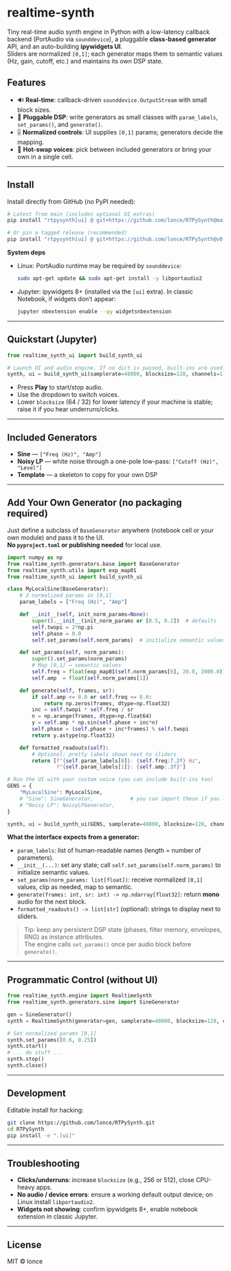 # realtime-synth

Tiny real-time audio synth engine in Python with a low-latency callback backend (PortAudio via `sounddevice`), a pluggable **class-based generator** API, and an auto-building **ipywidgets UI**.  
Sliders are normalized `[0,1]`; each generator maps them to semantic values (Hz, gain, cutoff, etc.) and maintains its own DSP state.

## Features
- 🔊 **Real-time**: callback-driven `sounddevice.OutputStream` with small block sizes.
- 🧩 **Pluggable DSP**: write generators as small classes with `param_labels`, `set_params()`, and `generate()`.
- 🎚️ **Normalized controls**: UI supplies `[0,1]` params; generators decide the mapping.
- 🔄 **Hot-swap voices**: pick between included generators or bring your own in a single cell.

---

## Install

Install directly from GitHub (no PyPI needed):

```bash
# Latest from main (includes optional UI extras)
pip install "rtpysynth[ui] @ git+https://github.com/lonce/RTPySynth@main"

# Or pin a tagged release (recommended)
pip install "rtpysynth[ui] @ git+https://github.com/lonce/RTPySynth@v0.1.4"
```

**System deps**
- Linux: PortAudio runtime may be required by `sounddevice`:
  ```bash
  sudo apt-get update && sudo apt-get install -y libportaudio2
  ```
- Jupyter: ipywidgets 8+ (installed via the `[ui]` extra). In classic Notebook, if widgets don’t appear:
  ```bash
  jupyter nbextension enable --py widgetsnbextension
  ```

---

## Quickstart (Jupyter)

```python
from realtime_synth_ui import build_synth_ui

# Launch UI and audio engine. If no dict is passed, built-ins are used.
synth, ui = build_synth_ui(samplerate=48000, blocksize=128, channels=1)
```

- Press **Play** to start/stop audio.
- Use the dropdown to switch voices.
- Lower `blocksize` (64 / 32) for lower latency if your machine is stable; raise it if you hear underruns/clicks.

---

## Included Generators

- **Sine** — `["Freq (Hz)", "Amp"]`
- **Noisy LP** — white noise through a one-pole low-pass: `["Cutoff (Hz)", "Level"]`
- **Template** — a skeleton to copy for your own DSP

---

## Add Your Own Generator (no packaging required)

Just define a subclass of `BaseGenerator` anywhere (notebook cell or your own module) and pass it to the UI.  
**No `pyproject.toml` or publishing needed** for local use.

```python
import numpy as np
from realtime_synth.generators.base import BaseGenerator
from realtime_synth.utils import exp_map01
from realtime_synth_ui import build_synth_ui

class MyLocalSine(BaseGenerator):
    # 2 normalized params in [0,1]
    param_labels = ["Freq (Hz)", "Amp"]

    def __init__(self, init_norm_params=None):
        super().__init__(init_norm_params or [0.5, 0.2])  # defaults
        self.twopi = 2*np.pi
        self.phase = 0.0
        self.set_params(self.norm_params)  # initialize semantic values

    def set_params(self, norm_params):
        super().set_params(norm_params)
        # Map [0,1] → semantic values
        self.freq = float(exp_map01(self.norm_params[0], 20.0, 2000.0))  # exponential Hz
        self.amp  = float(self.norm_params[1])                           # linear gain 0..1

    def generate(self, frames, sr):
        if self.amp <= 0.0 or self.freq <= 0.0:
            return np.zeros(frames, dtype=np.float32)
        inc = self.twopi * self.freq / sr
        n = np.arange(frames, dtype=np.float64)
        y = self.amp * np.sin(self.phase + inc*n)
        self.phase = (self.phase + inc*frames) % self.twopi
        return y.astype(np.float32)

    def formatted_readouts(self):
        # Optional: pretty labels shown next to sliders
        return [f"{self.param_labels[0]}: {self.freq:7.2f} Hz",
                f"{self.param_labels[1]}: {self.amp:.3f}"]

# Run the UI with your custom voice (you can include built-ins too)
GENS = {
    "MyLocalSine": MyLocalSine,
    # "Sine": SineGenerator,            # you can import these if you like
    # "Noisy LP": NoisyLPGenerator,
}

synth, ui = build_synth_ui(GENS, samplerate=48000, blocksize=128, channels=1)
```

**What the interface expects from a generator:**
- `param_labels`: list of human-readable names (length = number of parameters).
- `__init__(...)`: set any state; call `self.set_params(self.norm_params)` to initialize semantic values.
- `set_params(norm_params: list[float])`: receive normalized `[0,1]` values, clip as needed, map to semantic.
- `generate(frames: int, sr: int) -> np.ndarray[float32]`: return **mono** audio for the next block.
- `formatted_readouts() -> list[str]` (optional): strings to display next to sliders.

> Tip: keep any persistent DSP state (phases, filter memory, envelopes, RNG) as instance attributes.  
> The engine calls `set_params()` once per audio block before `generate()`.

---

## Programmatic Control (without UI)

```python
from realtime_synth.engine import RealtimeSynth
from realtime_synth.generators.sine import SineGenerator

gen = SineGenerator()
synth = RealtimeSynth(generator=gen, samplerate=48000, blocksize=128, channels=1)

# Set normalized params [0,1]
synth.set_params([0.6, 0.25])
synth.start()
# ... do stuff ...
synth.stop()
synth.close()
```

---

## Development

Editable install for hacking:

```bash
git clone https://github.com/lonce/RTPySynth.git
cd RTPySynth
pip install -e ".[ui]"
```

---

## Troubleshooting

- **Clicks/underruns**: increase `blocksize` (e.g., 256 or 512), close CPU-heavy apps.
- **No audio / device errors**: ensure a working default output device; on Linux install `libportaudio2`.
- **Widgets not showing**: confirm ipywidgets 8+, enable notebook extension in classic Jupyter.

---

## License

MIT © lonce
